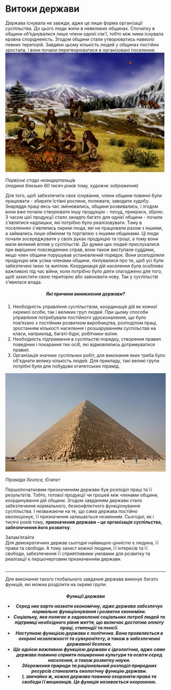 # Витоки держави

  <div class="space"> 
Держава існувала не завжди, адже це лише форма організації суспільства. До цього люди жили в невеликих общинах. Спочатку в общини об’єднувалися лише члени однієї сім'ї, тобто між ними існувала кровна спорідненість. Згодом общини стали утворюватись навколо певних територій. Завдяки цьому кількість людей у общинах постійно зростала, і вони почали перетворюватися в організовані поселення.    
</div>

<div class="space">
<div class="center">
<img src="1/Neanderthals_-_Artist's_rendition_of_Earth_approximately_60,000_years_ago.jpg" class="center" width="500px"/>
<p><i>Первісне стадо неандертальців<br> (людина близько 60 тисяч років тому, художнє зображення)</i></p>
</div>
</div>


Для того, щоб забезпечити своє існування, члени общини повинні були працювати - збирати їстівні рослини, полювати, заводити худобу. Знаряддя праці весь час змінювались,
общини розвивались, і згодом вони вже почали створювати іншу продукцію - посуд, прикраси, зброю. З часом цієї продукції стало занадто багато для однієї общини - почали з'являтися надлишки, які потрібно було реалізовувати. Тому в поселеннях з'являлись окремі люди, які не працювали разом з іншими, а займались лише обміном та торгівлею з іншими общинами. Ці люди почали зосереджувати у своїх руках продукцію та гроші, а тому вони мали великий вплив у суспільстві. До думки цих людей прислухалися при вирішенні повсякденних справ, вони також виступали суддями, якщо член общини порушував установлений порядок. Вони розподіляли продукцію між усіма членами общини, піклувалися про те, щоб усі були забезпечені їжею та житлом. Координація дій населення була особливо важливою під час війни, коли потрібно було діяти злагоджено для того, щоб захистити свою територію або завоювати нову. Так у суспільстві з'явилася <span class="p1">влада</span>. 


 <center><h5>Які причини виникнення держави?</h5> </center> 
 
 <ol>
<li>Необхідність управління суспільством, координація дій як кожної окремої особи, так і великих груп людей. При цьому способи управління потребували постійного удосконалення, що було пов’язано з постійним розвитком виробництва, розподілом праці, зростанням кількості населення і розшаруванням суспільства на класи, наприклад, багаті-бідні, робітники-воїни.</li>         
<li>Необхідність підтримання в суспільстві порядку, створення правил поведінки і покарання тих осіб, які відмовлялись дотримуватися правил. </li>       
<li>Організація значних суспільних робіт, для виконання яких треба було об'єднати велику кількість людей. Для прикладу, такі великі групи потрібні були для побудови єгипетських пірамід.</li>
</ol> 

   <div class="space">
<div class="center">
<img src="1/Kheops-Pyramid.jpg" class="center" width="600px"/>
<p><i>Піраміда Хеопса, Єгипет </i></p>
</div>
</div>

 Першопочатковим призначенням держави був розподіл праці та її результатів</b>. Тобто, готової продукції чи грошей між членами общини, координування дій общини. Згодом завданням держави стало забезпечення нормального, безконфліктного функціонування суспільства. І незважаючи на те, що сама держава постійно еволюціонує, її призначення залишається незмінним. Сьогодні, як і тисячі років тому, <b>призначення держави – це організація суспільства, забезпечення його розвитку</b>. 
 
<div class="alg-wrap">
<span class="alg">Запам’ятайте</span>
<div class="alg-text">
Для демократичних держав сьогодні найвищою цінністю є людина, її права та свободи. А тому захист кожної людини, її інтересів та її свободи, забезпечення її сприятливими умовами для розвитку та реалізації є першочерговим призначенням держави.      
</div>
</div>

<br>
 <hr> 
  

Для виконання такого глобального завдання держава виконує багато функцій, які можна розділити на окремі групи. 
<center><h5>Функції держави</h5</center>
<ul>
<li>Серед них варто назвати <b>економічну</b>, адже держава забезпечує нормальне функціонування і розвиток економіки.</li>
<li> <b>Cоціальну</b>, яка полягає в задоволенні соціальних потреб людей та підтримці необхідного рівня життя, що включає достатню оплату праці, стипендії та пенсії.</li>
<li>Наступною функцією держави є <b>політична</b>. Вона проявляється в охороні незалежності та суверенітету, а також в забезпеченні державної безпеки.</li> 
<li>Ще однією важливою функцією держави є <b>ідеологічна</b>, адже саме держава повинна сприяти поширенню культури та освіти серед населення, а також розвитку науки.</li> 
<li>Збереження природи та раціональний розподіл природних ресурсів становлять <b>екологічну</b> функцію держави. </li>
<li>І, звичайно ж, кожна держава повинна охороняти права та свободи її мешканців. Ця функція називається <b>охоронною</b>. </li> 
 